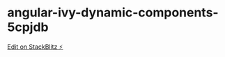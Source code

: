 # angular-ivy-dynamic-components-5cpjdb

[Edit on StackBlitz ⚡️](https://stackblitz.com/edit/angular-ivy-dynamic-components-5cpjdb)